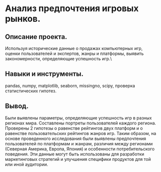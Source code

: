# Анализ предпочтения игровых рынков.

## Описание проекта.
Используя исторические данные о продажах компьютерных игр, оценки пользователей и экспертов, жанры и платформы, выявить закономерности, определяющие успешность игр.\

## Навыки и инструменты.
pandas, numpy, matplotlib, seaborn, missingno, scipy, проверка статистических гипотез.

## Вывод.
Были выявлены параметры, определяющие успешность игр в разных регионах мира. Составлены портреты пользователей каждого региона. Проверены 2 гипотезы о равенстве рейтингов двух платформ и о равенстве пользовательских рейтингов жанров игр. Таким образом, на основе проведенного исследования были выявлены предпочтения пользователей по платформам и жанрам, различия между регионами (Северная Америка, Европа, Япония) и особенности потребительского поведения.
Эти данные могут быть использованы для разработки маркетинговых стратегий и улучшения специфики продуктов для той или иной аудитории.
